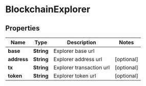 

# BlockchainExplorer


## Properties

| Name | Type | Description | Notes |
|------------ | ------------- | ------------- | -------------|
|**base** | **String** | Explorer base url |  |
|**address** | **String** | Explorer address url |  [optional] |
|**tx** | **String** | Explorer transaction url |  [optional] |
|**token** | **String** | Explorer token url |  [optional] |




